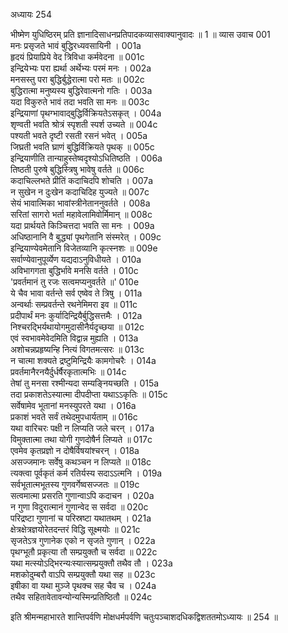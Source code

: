 अध्यायः 254

भीष्मेण युधिष्ठिरम् प्रति ज्ञानादिसाधनप्रतिपादकव्यासवाक्यानुवादः ॥ 1 ॥
व्यास उवाच 	001  
मनः प्रसृजते भावं बुद्धिरध्यवसायिनी ।	001a  
हृदयं प्रियाप्रिये वेद त्रिविधा कर्मवेदना ॥	001c  
इन्द्रियेभ्यः परा ह्यर्था अर्थेभ्यः परमं मनः ।	002a  
मनसस्तु परा बुद्धिर्बुद्धेरात्मा परो मतः ॥	002c  
बुद्धिरात्मा मनुष्यस्य बुद्धिरेवात्मनो गतिः ।	003a  
यदा विकुरुते भावं तदा भवति सा मनः ॥	003c  
इन्द्रियाणां पृथग्भावाद्बुद्धिर्विक्रियतेऽसकृत् ।	004a  
शृण्वती भवति श्रोत्रं स्पृशती स्पर्श उच्यते ॥	004c  
पश्यती भवते दृष्टी रसती रसनं भवेत् ।	005a  
जिघ्रती भवति घ्राणं बुद्धिर्विक्रियते पृथक् ॥	005c  
इन्द्रियाणीति तान्याहुस्तेष्वदृश्योऽधितिष्ठति ।	006a  
तिष्ठती पुरुषे बुद्धिस्त्रिषु भावेषु वर्तते ॥	006c  
कदाचिल्लभते प्रीतिं कदाचिदपि शोचति ।	007a  
न सुखेन न दुःखेन कदाचिदिह युज्यते ॥	007c  
सेयं भावात्मिका भावांस्त्रीनेताननुवर्तते ।	008a  
सरितां सागरो भर्ता महावेलामिवोर्मिमान् ॥	008c  
यदा प्रार्थयते किञ्चित्तदा भवति सा मनः ।	009a  
अधिष्ठानानि वै बुद्ध्यां पृथगेतानि संस्मरेत् ।	009c  
इन्द्रियाण्येवमेतानि विजेतव्यानि कृत्स्नशः ॥	009e  
सर्वाण्येवानुपूर्व्येण यद्यदाऽनुविधीयते ।	010a  
अविभागगता बुद्धिर्भावे मनसि वर्तते ।	010c  
\'प्रवर्तमानं तु रजः सत्वमप्यनुवर्तते ॥\'	010e  
ये चैव भावा वर्तन्ते सर्व एष्वेव ते त्रिषु ।	011a  
अन्वर्थाः सम्प्रवर्तन्ते रथनेमिमरा इव ॥	011c  
प्रदीपार्थं मनः कुर्यादिन्द्रियैर्बुद्धिसत्तमैः ।	012a  
निश्चरद्भिर्यथायोगमुदासीनैर्यदृच्छया ॥	012c  
एवं स्वभावमेवेदमिति विद्वान्न मुह्यति ।	013a  
अशोचन्नप्रहृष्यन्हि नित्यं विगतमत्सरः ॥	013c  
न चात्मा शक्यते द्रष्टुमिन्द्रियैः कामगोचरैः ।	014a  
प्रवर्तमानैरनयैर्दुर्धर्षैरकृतात्मभिः ॥	014c  
तेषां तु मनसा रश्मीन्यदा सम्यङ्नियच्छति ।	015a  
तदा प्रकाशतेऽस्यात्मा दीपदीप्ता यथाऽऽकृतिः ॥	015c  
सर्वेषामेव भूतानां मनस्युपरते यथा ।	016a  
प्रकाशं भवते सर्वं तथेदमुपधार्यताम् ॥	016c  
यथा वारिचरः पक्षी न लिप्यति जले चरन् ।	017a  
विमुक्तात्मा तथा योगी गुणदोषैर्न लिप्यते ॥	017c  
एवमेव कृतप्रज्ञो न दोषैर्विषयांश्चरन् ।	018a  
असज्जमानः सर्वेषु कथञ्चन न लिप्यते ॥	018c  
त्यक्त्वा पूर्वकृतं कर्म रतिर्यस्य सदाऽऽत्मनि ।	019a  
सर्वभूतात्मभूतस्य गुणवर्गेष्वसज्जतः ॥	019c  
सत्वमात्मा प्रसरति गुणान्वाऽपि कदाचन ।	020a  
न गुणा विदुरात्मानं गुणान्वेद स सर्वदा ॥	020c  
परिद्रष्टा गुणानां च परिस्रष्टा यथातथम् ।	021a  
क्षेत्रक्षेत्रज्ञयोरेतदन्तरं विद्धि सूक्ष्मयोः ॥	021c  
सृजतेऽत्र गुणानेक एको न सृजते गुणान् ।	022a  
पृथग्भूतौ प्रकृत्या तौ सम्प्रयुक्तौ च सर्वदा ॥	022c  
यथा मत्स्योऽद्भिरन्यःस्यात्सम्प्रयुक्तौ तथैव तौ ।	023a  
मशकोदुम्बरौ वाऽपि सम्प्रयुक्तौ यथा सह ॥	023c  
इषीका वा यथा मुञ्जे पृथक्च सह चैव च ।	024a  
तथैव सहितावेतावन्योन्यस्मिन्प्रतिष्ठितौ ॥ 	024c  

इति श्रीमन्महाभारते शान्तिपर्वणि मोक्षधर्मपर्वणि चतुःपञ्चाशदधिकद्विशततमोऽध्यायः ॥ 254 ॥
